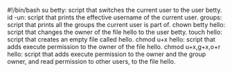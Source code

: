 #!/bin/bash
su betty: script that switches the current user to the user betty.
id -un: script that prints the effective username of the current user.
groups: script that prints all the groups the current user is part of.
chown betty hello: script that changes the owner of the file hello to the user betty.
touch hello: script that creates an empty file called hello.
chmod u+x hello: script that adds execute permission to the owner of the file hello.
chmod u+x,g+x,o+r hello: script that adds execute permission to the owner and the group owner, and read permission to other users, to the file hello.
